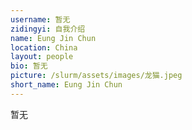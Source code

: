 ```yaml
---
username: 暂无
zidingyi: 自我介绍
name: Eung Jin Chun
location: China
layout: people
bio: 暂无
picture: /slurm/assets/images/龙猫.jpeg
short_name: Eung Jin Chun
---
```


暂无
